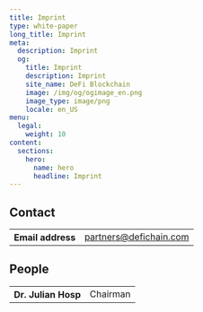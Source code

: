 ```yaml
---
title: Imprint
type: white-paper
long_title: Imprint
meta:
  description: Imprint
  og:
    title: Imprint
    description: Imprint
    site_name: DeFi Blockchain
    image: /img/og/ogimage_en.png
    image_type: image/png
    locale: en_US
menu:
  legal:
    weight: 10
content:
  sections:
    hero:
      name: hero
      headline: Imprint
---
```


<!-- ## DeFiChain Foundation

<table>
  <tr>
    <th>Country of Registration</th>
    <td>Singapore</td>
  </tr>
  <tr>
    <th>UEN</th>
    <td>201937328C</td>
  </tr>
  <tr>
    <th>Address</th>
    <td>
      7 Temasek Boulevard<br>
      #12-07 Suntec Tower One<br>
      Singapore 038987
    </td>
  </tr>
</table> -->

## Contact

<table>
  <tr>
    <th>Email address</th>
    <td><a href="mailto:partners@defichain.com">partners@defichain.com</a></td>
  </tr>
</table>

## People

<table>
  <tr>
    <th>Dr. Julian Hosp</th>
    <td>Chairman</td>
  </tr>
</table>